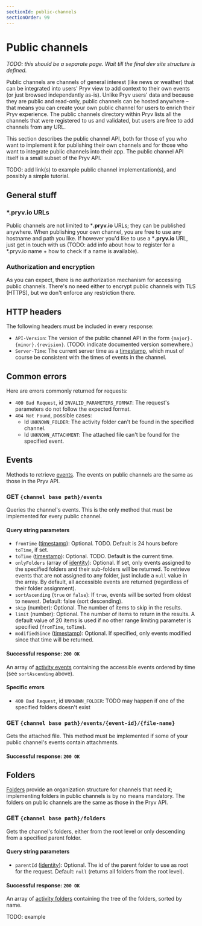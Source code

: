 ```yaml
---
sectionId: public-channels
sectionOrder: 99
---
```


# Public channels

*TODO: this should be a separate page. Wait till the final dev site structure is defined.*

Public channels are channels of general interest (like news or weather) that can be integrated into users' Pryv view to add context to their own events (or just browsed independantly as-is). Unlike Pryv users' data and because they are public and read-only, public channels can be hosted anywhere – that means you can create your own public channel for users to enrich their Pryv experience. The public channels directory within Pryv lists all the channels that were registered to us and validated, but users are free to add channels from any URL.

This section describes the public channel API, both for those of you who want to implement it for publishing their own channels and for those who want to integrate public channels into their app. The public channel API itself is a small subset of the Pryv API.

TODO: add link(s) to example public channel implementation(s), and possibly a simple tutorial.


## General stuff

### ***.pryv.io** URLs

Public channels are not limited to ***.pryv.io** URLs; they can be published anywhere. When publishing your own channel, you are free to use any hostname and path you like. If however you'd like to use a ***.pryv.io** URL, just get in touch with us (TODO: add info about how to register for a *.pryv.io name + how to check if a name is available).


### Authorization and encryption

As you can expect, there is no authorization mechanism for accessing public channels. There's no need either to encrypt public channels with TLS (HTTPS), but we don't enforce any restriction there.


## HTTP headers

The following headers must be included in every response:

- `API-Version`: The version of the public channel API in the form `{major}.{minor}.{revision}`. (TODO: indicate documented version somewhere.)
- `Server-Time`: The current server time as a [timestamp](#data-types-timestamp), which must of course be consistent with the times of events in the channel.


## Common errors

Here are errors commonly returned for requests:

- `400 Bad Request`, id `INVALID_PARAMETERS_FORMAT`: The request's parameters do not follow the expected format.
- `404 Not Found`, possible cases:
	- Id `UNKNOWN_FOLDER`: The activity folder can't be found in the specified channel.
	- Id `UNKNOWN_ATTACHMENT`: The attached file can't be found for the specified event.


## Events

Methods to retrieve [events](#data-types-event). The events on public channels are the same as those in the Pryv API.


### GET `{channel base path}/events`

Queries the channel's events. This is the only method that must be implemented for every public channel.

#### Query string parameters

- `fromTime` ([timestamp](#data-types-timestamp)): Optional. TODO. Default is 24 hours before `toTime`, if set.
- `toTime` ([timestamp](#data-types-timestamp)): Optional. TODO. Default is the current time.
- `onlyFolders` (array of [identity](#data-types-identity)): Optional. If set, only events assigned to the specified folders and their sub-folders will be returned. To retrieve events that are not assigned to any folder, just include a `null` value in the array. By default, all accessible events are returned (regardless of their folder assignment).
- `sortAscending` (`true` or `false`): If `true`, events will be sorted from oldest to newest. Default: false (sort descending).
- `skip` (number): Optional. The number of items to skip in the results.
- `limit` (number): Optional. The number of items to return in the results. A default value of 20 items is used if no other range limiting parameter is specified (`fromTime`, `toTime`).
- `modifiedSince` ([timestamp](#data-types-timestamp)): Optional. If specified, only events modified since that time will be returned.

#### Successful response: `200 OK`

An array of [activity events](#data-types-event) containing the accessible events ordered by time (see `sortAscending` above).

#### Specific errors

- `400 Bad Request`, id `UNKNOWN_FOLDER`: TODO may happen if one of the specified folders doesn't exist


### GET `{channel base path}/events/{event-id}/{file-name}`

Gets the attached file. This method must be implemented if some of your public channel's events contain attachments.

#### Successful response: `200 OK`


## Folders

[Folders](#data-types-folder) provide an organization structure for channels that need it; implementing folders in public channels is by no means mandatory. The folders on public channels are the same as those in the Pryv API.


### GET `{channel base path}/folders`

Gets the channel's folders, either from the root level or only descending from a specified parent folder.

#### Query string parameters

- `parentId` ([identity](#data-types-identity)): Optional. The id of the parent folder to use as root for the request. Default: `null` (returns all folders from the root level).

#### Successful response: `200 OK`

An array of [activity folders](#data-types-folder) containing the tree of the folders, sorted by name.

TODO: example